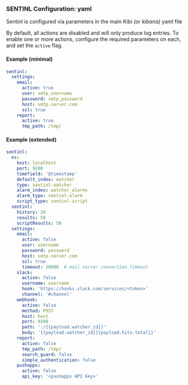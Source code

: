 ### SENTINL Configuration: yaml
Sentinl is configured via parameters in the main Kibi _(or kibana)_ yaml file

By default, all actions are disabled and will only produce log entries. To enable one or more actions, configure the required parameters on each, and set the ```active``` flag.


#### Example (minimal)

```yaml
sentinl:
  settings:
    email:
      active: true
      user: smtp_username
      password: smtp_password
      host: smtp.server.com
      ssl: true
    report:
      active: true
      tmp_path: /tmp/
```




#### Example (extended)

```yaml
sentinl:
  es:
    host: localhost
    port: 9200
    timefield: '@timestamp'
    default_index: watcher
    type: sentinl-watcher
    alarm_index: watcher_alarms
    alarm_type: sentinl-alarm
    script_type: sentinl-script
  sentinl:
    history: 20
    results: 50
    scriptResults: 50
  settings:
    email:
      active: false
      user: username
      password: password
      host: smtp.server.com
      ssl: true
      timeout: 10000  # mail server connection timeout
    slack:
      active: false
      username: username
      hook: 'https://hooks.slack.com/services/<token>'
      channel: '#channel'
    webhook:
      active: false
      method: POST
      host: host
      port: 9200
      path: ':/{{payload.watcher_id}}'
      body: '{{payload.watcher_id}}{payload.hits.total}}'
    report:
      active: false
      tmp_path: /tmp/
      search_guard: false
      simple_authentication: false
    pushapps:
      active: false
      api_key: '<pushapps API Key>'  
```
